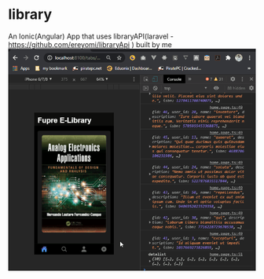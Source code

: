 # library
An Ionic(Angular) App that uses libraryAPI(laravel - https://github.com/ereyomi/libraryApi ) built by me
![library demo](library.gif)
